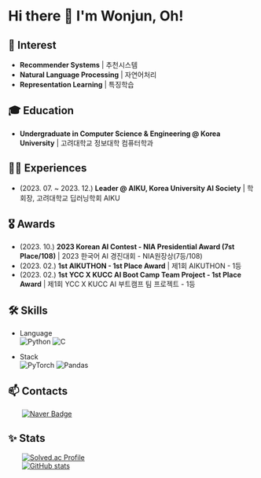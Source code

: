 # Hi there 👋 I'm Wonjun, Oh!

## 🥰 Interest
- **Recommender Systems** | 추천시스템
- **Natural Language Processing** | 자연어처리
- **Representation Learning** | 특징학습

## 🎓 Education
- **Undergraduate in Computer Science & Engineering @ Korea University** | 고려대학교 정보대학 컴퓨터학과

## 🏃‍♂️ Experiences
- (2023. 07. ~ 2023. 12.) **Leader @ AIKU, Korea University AI Society** | 학회장, 고려대학교 딥러닝학회 AIKU

## 🎖 Awards
- (2023. 10.) **2023 Korean AI Contest - NIA Presidential Award (7st Place/108)** | 2023 한국어 AI 경진대회 - NIA원장상(7등/108) 
- (2023. 02.) **1st AIKUTHON - 1st Place Award** | 제1회 AIKUTHON - 1등
- (2023. 02.) **1st YCC X KUCC AI Boot Camp Team Project - 1st Place Award** | 제1회 YCC X KUCC AI 부트캠프 팀 프로젝트 - 1등

## 🛠️ Skills
- Language <br>
  ![Python](https://img.shields.io/badge/python-3670A0?style=for-the-badge&logo=python&logoColor=ffdd54)
  ![C](https://img.shields.io/badge/c-%2300599C.svg?style=for-the-badge&logo=c&logoColor=white)

- Stack <br>
  ![PyTorch](https://img.shields.io/badge/PyTorch-%23EE4C2C.svg?style=for-the-badge&logo=PyTorch&logoColor=white)
  ![Pandas](https://img.shields.io/badge/pandas-%23150458.svg?style=for-the-badge&logo=pandas&logoColor=white)

## 📫 Contacts
&emsp;&emsp;[![Naver Badge](https://img.shields.io/badge/Naver-03C75A?style=for-the-badge&logoColor=white&link=mailto:owj0421@naver.com)](mailto:owj0421@naver.com)

## ✨ Stats
&emsp;&emsp;[![Solved.ac Profile](http://mazassumnida.wtf/api/v2/generate_badge?boj=owj0421)](https://solved.ac/owj0421/)<br>
&emsp;&emsp;[![GitHub stats](https://github-readme-stats.vercel.app/api?username=owj0421)](https://github.com/owj0421/github-readme-stats)
